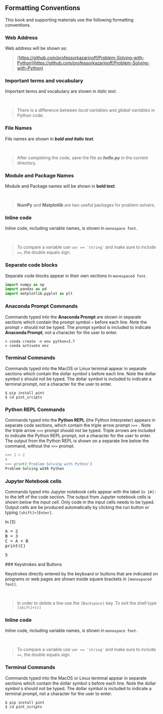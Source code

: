 
## Formatting Conventions
This book and supporting materials use the following formatting conventions.
### Web Address

Web address will be shown as:

 > [https://github.com/professorkazarinoff/Problem-Solving-with-Python](https://github.com/professorkazarinoff/Problem-Solving-with-Python)
### Important terms and vocabulary
 
Important terms and vocabulary are shown in _italic text_.

<br>

 > There is a difference between _local variables_ and _global variables_ in Python code.
  
### File Names
 
File names are shown in **_bold and italic text_**.

<br>

 > After completing the code, save the file as **_hello.py_** in the current directory.
### Module and Package Names
 
Module and Package names will be shown in **bold text**.

<br>
 
 > **NumPy** and **Matplotlib** are two useful packages for problem solvers.
  
 
### Inline code
 
Inline code, including variable names, is shown in ```monospace font```.

<br>
 
 > To compare a variable use ```var == 'string'``` and make sure to include ```==```, the double equals sign.
  
### Separate code blocks
  
Separate code blocks appear in their own sections in ```monospaced font```.

```python
import numpy as np
import pandas as pd
import matplotlib.pyplot as plt
```
### Anaconda Prompt Commands
 
Commands typed into the **Anaconda Prompt** are shown in separate sections which contain the prompt symbol ```>``` before each line. Note the prompt ```>``` should not be typed. The prompt symbol is included to indicate **Anaconda Prompt**, not a character for the user to enter.

```text
> conda create -n env python=3.7
> conda activate env
```
### Terminal Commands
 
Commands typed into the MacOS or Linux terminal appear in separate sections which contain the dollar symbol ```$```  before each line. Note the dollar symbol ```$``` should not be typed. The dollar symbol is included to indicate a terminal prompt, not a character for the user to enter.
 
```text
$ pip install pint
$ cd pint_srcipts
```
### Python REPL Commands

Commands typed into the **Python REPL** (the Python Interpreter) appears in separate code sections, which contain the triple arrow prompt ```>>>``` . Note the triple arrow ```>>>``` prompt should not be typed. Triple arrows are included to indicate the Python REPL prompt, not a character for the user to enter. The output from the Python REPL is shown on a separate line below the command, without the ```>>>``` prompt.

```python
>>> 2 + 2
4
>>> print('Problem Solving with Python')
Problem Solving with Python
```
### Jupyter Notebook cells

Commands typed into Jupyter notebook cells appear with the label ```In [#]:``` to the left of the code section. The output from Jupyter notebook cells is shown below the input cell. Only code in the input cells needs to be typed. Output cells are be produced automatically by clicking the run button or typing ```[shift]+[Enter]```.
<div class="cell border-box-sizing code_cell rendered">
<div class="input">
<div class="prompt input_prompt">In&nbsp;[1]:</div>
<div class="inner_cell">
    <div class="input_area">
<div class=" highlight hl-ipython3"><pre><span></span><span class="n">A</span> <span class="o">=</span> <span class="mi">2</span>
<span class="n">B</span> <span class="o">=</span> <span class="mi">3</span>
<span class="n">C</span> <span class="o">=</span> <span class="n">A</span> <span class="o">+</span> <span class="n">B</span>
<span class="nb">print</span><span class="p">(</span><span class="n">C</span><span class="p">)</span>
</pre></div>

</div>
</div>
</div>

<div class="output_wrapper">
<div class="output">


<div class="output_area">

<div class="prompt"></div>


<div class="output_subarea output_stream output_stdout output_text">
<pre>5
</pre>
</div>
</div>

</div>
</div>

</div>
### Keystrokes and Buttons

Keystrokes directly entered by the keyboard or buttons that are indicated on programs or web pages are shown inside square brackets in ```[monospaced font]```.

<br>

 > In order to delete a line use the ```[Backspace]``` key. To exit the shell type ```[shift]+[c]```
### Inline code
 
Inline code, including variable names, is shown in ```monospace font```.

<br>
 
 > To compare a variable use ```var == 'string'``` and make sure to include ```==```, the double equals sign.
### Terminal Commands
 
Commands typed into the MacOS or Linux terminal appear in separate sections which contain the dollar symbol ```$```  before each line. Note the dollar symbol ```$``` should not be typed. The dollar symbol is included to indicate a terminal prompt, not a character for the user to enter.
 
```text
$ pip install pint
$ cd pint_scripts
```

 

